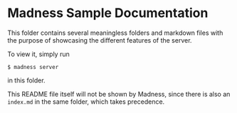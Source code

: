 Madness Sample Documentation
==================================================

This folder contains several meaningless folders and markdown files with the
purpose of showcasing the different features of the server.

To view it, simply run

    $ madness server

in this folder.


This README file itself will not be shown by Madness, since there is also an
`index.md` in the same folder, which takes precedence.

